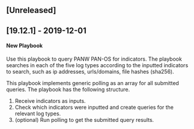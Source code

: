 ## [Unreleased]


## [19.12.1] - 2019-12-01
#### New Playbook
Use this playbook to query PANW PAN-OS for indicators. The playbook searches in each of the five log types according to the inputted indicators to search, such as ip addresses, urls/domains, file hashes (sha256).

This playbook implements generic polling as an array for all submitted queries.
The playbook has the following structure.

1. Receive indicators as inputs.
2. Check which indicators were inputted and create queries for the relevant log types.
3. (optional) Run polling to get the submitted query results.